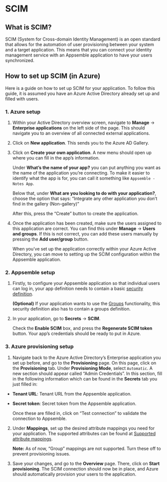# SCIM

## What is SCIM?

SCIM (System for Cross-domain Identity Management) is an open standard that allows for the
automation of user provisioning between your system and a target application. This means that you
can connect your identity management service with an Appsemble application to have your users
synchronized.

## How to set up SCIM (in Azure)

Here is a guide on how to set up SCIM for your application. To follow this guide, it is assumed you
have an Azure Active Directory already set up and filled with users.

### 1. Azure setup

1. Within your Active Directory overview screen, navigate to **Manage** -> **Enterprise
   applications** on the left side of the page. This should navigate you to an overview of all
   connected external applications.

2. Click on **New application**. This sends you to the Azure AD Gallery.

3. Click on **Create your own application**. A new menu should open up where you can fill in the
   app’s information.

   Under **What’s the name of your app?** you can put anything you want as the name of the
   application you’re connecting. To make it easier to identify what the app is for, you can call it
   something like `Appsemble - Notes App`.

   Below that, under **What are you looking to do with your application?**, choose the option that
   says: “Integrate any other application you don’t find in the gallery (Non-gallery)”

   After this, press the “Create” button to create the application.

4. Once the application has been created, make sure the users assigned to this application are
   correct. You can find this under **Manage** -> **Users and groups**. If this is not correct, you
   can add these users manually by pressing the **Add user/group** button.

   When you’ve set up the application correctly within your Azure Active Directory, you can move to
   setting up the SCIM configuration within the Appsemble application.

### 2. Appsemble setup

1. Firstly, to configure your Appsemble application so that individual users can log in, your app
   definition needs to contain a basic
   [security definition](../app/security.md#security-definition).

   **(Optional)** If your application wants to use the [Groups](../app/groups.md) functionality,
   this security definition also has to contain a groups definition.

2. In your application, go to **Secrets** -> **SCIM**.

   Check the **Enable SCIM** box, and press the **Regenerate SCIM token** button. Your app’s
   credentials should be ready to put in Azure.

### 3. Azure provisioning setup

1. Navigate back to the Azure Active Directory’s Enterprise application you set up before, and go to
   the **Provisioning** page. On this page, click on the **Provisioning** tab. Under **Provisioning
   Mode**, select `Automatic`. A new section should appear called “Admin Credentials”. In this
   section, fill in the following information which can be found in the **Secrets** tab you just
   filled in:

- **Tenant URL**: Tenant URL from the Appsemble application.
- **Secret token**: Secret token from the Appsemble application.

  Once these are filled in, click on “Test connection” to validate the connection to Appsemble.

2. Under **Mappings**, set up the desired attribute mappings you need for your application. The
   supported attributes can be found at
   [Supported attribute mappings](../development/SCIM-development.md#supported-attribute-mappings).

   **Note:** As of now, “Group” mappings are not supported. Turn these off to prevent provisioning
   issues.

3. Save your changes, and go to the **Overview** page. There, click on **Start provisioning**. The
   SCIM connection should now be in place, and Azure should automatically provision your users to
   the application.
